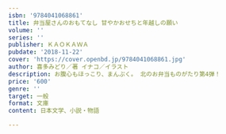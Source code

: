 ```yaml
---
isbn: '9784041068861'
title: 弁当屋さんのおもてなし 甘やかおせちと年越しの願い
volume: ''
series: ''
publisher: ＫＡＯＫＡＷＡ
pubdate: '2018-11-22'
cover: 'https://cover.openbd.jp/9784041068861.jpg'
author: 喜多みどり／著 イナコ／イラスト
description: お腹心もほっこり、まんぷく。 北のお弁当ものがたり第4弾！
price: '600'
genre: ''
target: 一般
format: 文庫
content: 日本文学、小説・物語

---
```

